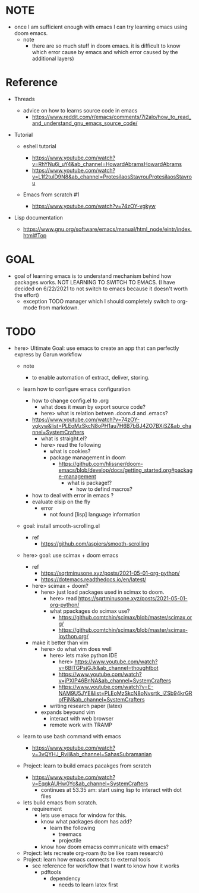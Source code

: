 # NOTE

* once I am sufficient enough with emacs I can try learning emacs using doom emacs. 
    * note 
        * there are so much stuff in doom emacs. it is difficult to know which error cause by emacs and which error caused by the additional layers)


# Reference 

* Threads 
    * advice on how to learns source code in emacs 
        * https://www.reddit.com/r/emacs/comments/7i2alo/how_to_read_and_understand_gnu_emacs_source_code/ 

* Tutorial 
    - eshell tutorial
        - https://www.youtube.com/watch?v=RhYNu6i_uY4&ab_channel=HowardAbramsHowardAbrams
        - https://www.youtube.com/watch?v=L1f2tulD9N8&ab_channel=ProtesilaosStavrouProtesilaosStavrou

    - Emacs from scratch #1
        - https://www.youtube.com/watch?v=74zOY-vgkyw
* Lisp documentation 
    - https://www.gnu.org/software/emacs/manual/html_node/eintr/index.html#Top

# GOAL 

- goal of learning emacs is to understand mechanism behind how packages works. NOT LEARNING TO SWITCH TO EMACS. (I have decided on 6/22/2021 to not switch to emacs because it doesn't worth the effort) 
    *  exception TODO manager which I should completely switch to org-mode from markdown.

# TODO 

* here> Ultimate Goal: use emacs to create an app that can perfectly express by Garun workflow 
    * note
        - to enable automation of extract, deliver, storing.

    * learn how to configure emacs configuration
        * how to change config.el to .org
            * what does it mean by export source code?
            * here> what is relation betwen .doom.d and .emacs?
        * https://www.youtube.com/watch?v=74zOY-vgkyw&list=PLEoMzSkcN8oPH1au7H6B7bBJ4ZO7BXjSZ&ab_channel=SystemCrafters
            * what is straight.el?
            * here> read the following 
                * what is cookies?
                * package management in doom
                    * https://github.com/hlissner/doom-emacs/blob/develop/docs/getting_started.org#package-management
                        * what is package!?
                             * how to defind macros?
        * how to deal with error in emacs ?
        * evaluate elsip on the fly
            * error
                * not found [lisp] language information
    * goal: install smooth-scrolling.el  
        * ref
            * https://github.com/aspiers/smooth-scrolling 

    * here> goal: use scimax + doom emacs 
        * ref 
            * https://sqrtminusone.xyz/posts/2021-05-01-org-python/
            * https://dotemacs.readthedocs.io/en/latest/
        * here> scimax + doom?
            * here> just load packages used in scimax to doom. 
                * here> read https://sqrtminusone.xyz/posts/2021-05-01-org-python/
                * what ppackages do scimax use?
                    * https://github.comtchin/scimax/blob/master/scimax.org/
                    * https://github.comtchin/scimax/blob/master/scimax-ipython.org/
        * make it better than vim 
            * here> do what vim does well 
                * here> lets make python IDE
                    * here> https://www.youtube.com/watch?v=6BlTGPsjGJk&ab_channel=thoughtbot
                    * https://www.youtube.com/watch?v=jPXIP46BnNA&ab_channel=SystemCrafters
                    * https://www.youtube.com/watch?v=E-NAM9U5JYE&list=PLEoMzSkcN8oNvsrtk_iZSb94krGRofFjN&ab_channel=SystemCrafters
                * writing research paper (latex)
            * expands beyound vim
                * interact with web browser
                * remote work with TRAMP
    * learn to use bash command with emacs
        * https://www.youtube.com/watch?v=3vQYHJ_RvjI&ab_channel=SahasSubramanian
    * Project: learn to build emacs pacakges from scratch 
        * https://www.youtube.com/watch?v=EqgkAUHw0Yc&ab_channel=SystemCrafters
            * continues at 53.35 am: start using lisp to interact with dot files
    - lets build emacs from scratch.
        * requirement
            * lets use emacs for window for this.
            - know what packages doom has add?
                - learn the following 
                    - treemacs 
                    - projectile
            * know how doom emacss communicate with emacs?
    * Project: lets recreate org-roam (to be like roam research)
    * Project: learn how emacs connects to external tools 
        * see reference for workflow that I want to know how it works
            * pdftools
                * dependency 
                    * needs to learn latex first

